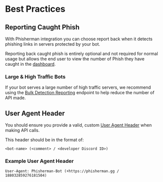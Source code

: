 # Best Practices

## Reporting Caught Phish

With Phisherman integration you can choose report back when it detects phishing links in servers protected by your bot.

Reporting back caught phish is entirely optional and not required for normal usage but allows the end user to view the number of Phish they have caught in the [dashboard](https://phisherman.gg/home).

### Large & High Traffic Bots

If your bot serves a large number of high traffic servers, we recommend using the [Bulk Detection Reporting](/api/v2/detections/report-detection-bulk) endpoint to help reduce the number of API made.

## User Agent Header

You should ensure you provide a valid, custom [User Agent Header](https://developer.mozilla.org/en-US/docs/Web/HTTP/Headers/User-Agent) when making API calls.

This header should be in the format of:

```
<bot-name> (<comment> / <developer Discord ID>)
```

### Example User Agent Header

```
User-Agent: Phisherman-Bot (+https://phisherman.gg / 188032859276181504)
```
